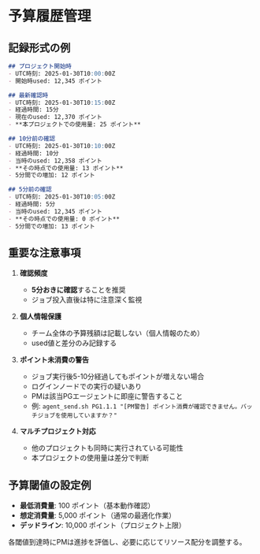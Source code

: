 # 予算履歴管理

## 記録形式の例

```markdown
## プロジェクト開始時
- UTC時刻: 2025-01-30T10:00:00Z
- 開始時used: 12,345 ポイント

## 最新確認時
- UTC時刻: 2025-01-30T10:15:00Z  
- 経過時間: 15分
- 現在のused: 12,370 ポイント
- **本プロジェクトでの使用量: 25 ポイント**

## 10分前の確認
- UTC時刻: 2025-01-30T10:10:00Z
- 経過時間: 10分
- 当時のused: 12,358 ポイント
- **その時点での使用量: 13 ポイント**
- 5分間での増加: 12 ポイント

## 5分前の確認
- UTC時刻: 2025-01-30T10:05:00Z
- 経過時間: 5分
- 当時のused: 12,345 ポイント
- **その時点での使用量: 0 ポイント**
- 5分間での増加: 13 ポイント
```

## 重要な注意事項

1. **確認頻度**
   - **5分おきに確認**することを推奨
   - ジョブ投入直後は特に注意深く監視

2. **個人情報保護**
   - チーム全体の予算残額は記載しない（個人情報のため）
   - used値と差分のみ記録する

3. **ポイント未消費の警告**
   - ジョブ実行後5-10分経過してもポイントが増えない場合
   - ログインノードでの実行の疑いあり
   - PMは該当PGエージェントに即座に警告すること
   - 例: `agent_send.sh PG1.1.1 "[PM警告] ポイント消費が確認できません。バッチジョブを使用していますか？"`

4. **マルチプロジェクト対応**
   - 他のプロジェクトも同時に実行されている可能性
   - 本プロジェクトの使用量は差分で判断

## 予算閾値の設定例

- **最低消費量**: 100 ポイント（基本動作確認）
- **想定消費量**: 5,000 ポイント（通常の最適化作業）
- **デッドライン**: 10,000 ポイント（プロジェクト上限）

各閾値到達時にPMは進捗を評価し、必要に応じてリソース配分を調整する。